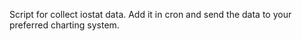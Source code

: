 Script for collect iostat data.
Add it in cron and send the data to your preferred charting system.
